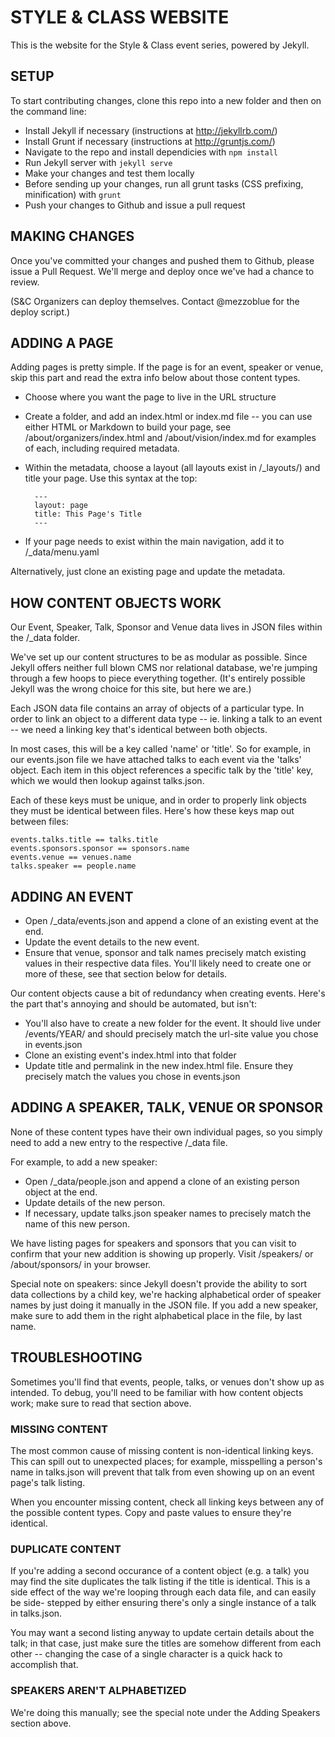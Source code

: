# STYLE & CLASS WEBSITE

This is the website for the Style & Class event series, powered by Jekyll.

## SETUP

To start contributing changes, clone this repo into a new folder and then on
the command line:

* Install Jekyll if necessary (instructions at http://jekyllrb.com/)
* Install Grunt if necessary (instructions at http://gruntjs.com/)
* Navigate to the repo and install dependicies with ``npm install``
* Run Jekyll server with ``jekyll serve``
* Make your changes and test them locally
* Before sending up your changes, run all grunt tasks (CSS prefixing, 
  minification) with ``grunt``
* Push your changes to Github and issue a pull request

## MAKING CHANGES

Once you've committed your changes and pushed them to Github, please issue a
Pull Request. We'll merge and deploy once we've had a chance to review.

(S&C Organizers can deploy themselves. Contact @mezzoblue for the deploy
script.)


## ADDING A PAGE

Adding pages is pretty simple. If the page is for an event, speaker or
venue, skip this part and read the extra info below about those content types.

* Choose where you want the page to live in the URL structure
* Create a folder, and add an index.html or index.md file -- you can use
  either HTML or Markdown to build your page, see /about/organizers/index.html
  and /about/vision/index.md for examples of each, including required metadata.
* Within the metadata, choose a layout (all layouts exist in /_layouts/) and
  title your page. Use this syntax at the top:

        ---
        layout: page
        title: This Page's Title
        ---

* If your page needs to exist within the main navigation, add it to
  /_data/menu.yaml

Alternatively, just clone an existing page and update the metadata.


## HOW CONTENT OBJECTS WORK

Our Event, Speaker, Talk, Sponsor and Venue data lives in JSON files within the
/_data folder.

We've set up our content structures to be as modular as possible. Since Jekyll
offers neither full blown CMS nor relational database, we're jumping through a
few hoops to piece everything together. (It's entirely possible Jekyll was the
wrong choice for this site, but here we are.)

Each JSON data file contains an array of objects of a particular type. In order
to link an object to a different data type -- ie. linking a talk to an event --
we need a linking key that's identical between both objects.

In most cases, this will be a key called 'name' or 'title'. So for example, in
our events.json file we have attached talks to each event via the 'talks'
object. Each item in this object references a specific talk by the 'title' key,
which we would then lookup against talks.json.

Each of these keys must be unique, and in order to properly link objects they
must be identical between files. Here's how these keys map out between files:

    events.talks.title == talks.title
    events.sponsors.sponsor == sponsors.name
    events.venue == venues.name
    talks.speaker == people.name


## ADDING AN EVENT

* Open /_data/events.json and append a clone of an existing event at the end.
* Update the event details to the new event.
* Ensure that venue, sponsor and talk names precisely match existing values in
  their respective data files. You'll likely need to create one or more of
  these, see that section below for details.

Our content objects cause a bit of redundancy when creating events. Here's the
part that's annoying and should be automated, but isn't:

* You'll also have to create a new folder for the event. It should live under
  /events/YEAR/ and should precisely match the url-site value you chose in
  events.json
* Clone an existing event's index.html into that folder
* Update title and permalink in the new index.html file. Ensure they precisely
  match the values you chose in events.json


## ADDING A SPEAKER, TALK, VENUE OR SPONSOR

None of these content types have their own individual pages, so you simply need
to add a new entry to the respective /_data file.

For example, to add a new speaker:

* Open /_data/people.json and append a clone of an existing person object at the
  end.
* Update details of the new person.
* If necessary, update talks.json speaker names to precisely match the name of
  this new person.

We have listing pages for speakers and sponsors that you can visit to
confirm that your new addition is showing up properly. Visit /speakers/ or
/about/sponsors/ in your browser.

Special note on speakers: since Jekyll doesn't provide the ability to sort data
collections by a child key, we're hacking alphabetical order of speaker names by
just doing it manually in the JSON file. If you add a new speaker, make sure to
add them in the right alphabetical place in the file, by last name.


## TROUBLESHOOTING

Sometimes you'll find that events, people, talks, or venues don't show up as
intended. To debug, you'll need to be familiar with how content objects work;
make sure to read that section above.

### MISSING CONTENT

The most common cause of missing content is non-identical linking keys. This can
spill out to unexpected places; for example, misspelling a person's name in
talks.json will prevent that talk from even showing up on an event page's talk
listing.

When you encounter missing content, check all linking keys between any of the
possible content types. Copy and paste values to ensure they're identical.


### DUPLICATE CONTENT

If you're adding a second occurance of a content object (e.g. a talk) you may
find the site duplicates the talk listing if the title is identical. This is a
side effect of the way we're looping through each data file, and can easily be
side- stepped by either ensuring there's only a single instance of a talk in
talks.json.

You may want a second listing anyway to update certain details about the talk;
in that case, just make sure the titles are somehow different from each other --
changing the case of a single character is a quick hack to accomplish that.


### SPEAKERS AREN'T ALPHABETIZED

We're doing this manually; see the special note under the Adding Speakers
section above.